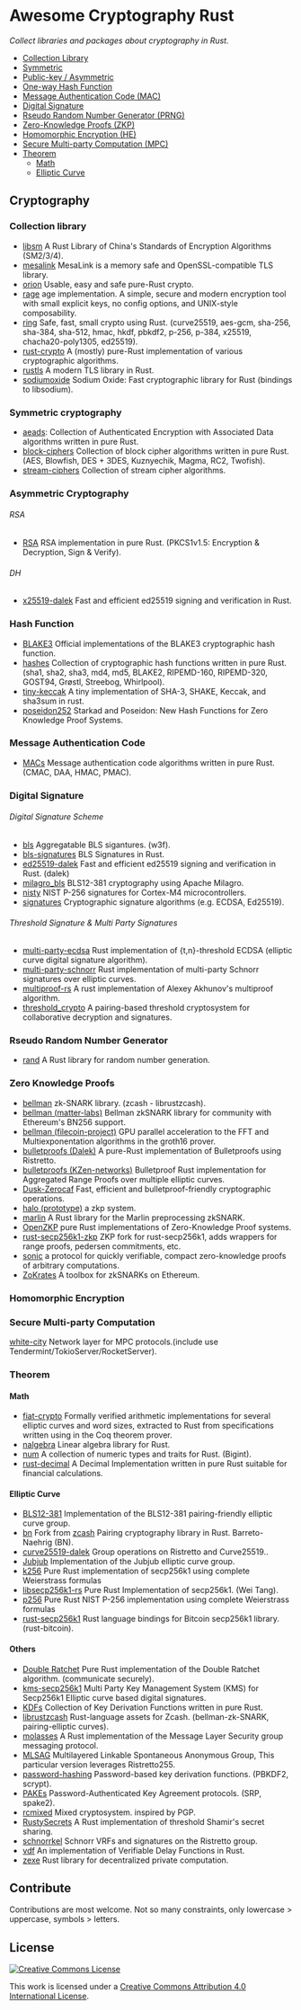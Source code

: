 # Awesome Cryptography Rust
*Collect libraries and packages about cryptography in Rust.*

- [Collection Library](#collection-library)
- [Symmetric](#symmetric-cryptography)
- [Public-key / Asymmetric](#asymmetric-cryptography)
- [One-way Hash Function](#hash-function)
- [Message Authentication Code (MAC)](#message-authentication-code)
- [Digital Signature](#digital-signature)
- [Rseudo Random Number Generator (PRNG)](#rseudo-random-number-generator)
- [Zero-Knowledge Proofs (ZKP)](#zero-Knowledge-proofs)
- [Homomorphic Encryption (HE)](#Homomorphic-encryption)
- [Secure Multi-party Computation (MPC)](#secure-multi-party-computation)
- [Theorem](#theorem)
  - [Math](#math)
  - [Elliptic Curve](#elliptic-curve)

## Cryptography
### Collection library
- [libsm](https://github.com/citahub/libsm) A Rust Library of China's Standards of Encryption Algorithms (SM2/3/4).
- [mesalink](https://github.com/mesalock-linux/mesalink) MesaLink is a memory safe and OpenSSL-compatible TLS library.
- [orion](https://github.com/brycx/orion) Usable, easy and safe pure-Rust crypto.
- [rage](https://github.com/str4d/rage) age implementation. A simple, secure and modern encryption tool with small explicit keys, no config options, and UNIX-style composability.
- [ring](https://github.com/briansmith/ring) Safe, fast, small crypto using Rust. (curve25519, aes-gcm, sha-256, sha-384, sha-512, hmac, hkdf, pbkdf2, p-256, p-384, x25519, chacha20-poly1305, ed25519).
- [rust-crypto](https://github.com/DaGenix/rust-crypto) A (mostly) pure-Rust implementation of various cryptographic algorithms.
- [rustls](https://github.com/ctz/rustls) A modern TLS library in Rust.
- [sodiumoxide](https://github.com/sodiumoxide/sodiumoxide) Sodium Oxide: Fast cryptographic library for Rust (bindings to libsodium).

### Symmetric cryptography
- [aeads](https://github.com/RustCrypto/AEADs): Collection of Authenticated Encryption with Associated Data algorithms written in pure Rust.
- [block-ciphers](https://github.com/RustCrypto/block-ciphers) Collection of block cipher algorithms written in pure Rust. (AES, Blowfish, DES + 3DES, Kuznyechik, Magma, RC2, Twofish).
- [stream-ciphers](https://github.com/RustCrypto/stream-ciphers) Collection of stream cipher algorithms.

### Asymmetric Cryptography
###### RSA
- [RSA](https://github.com/RustCrypto/RSA) RSA implementation in pure Rust. (PKCS1v1.5: Encryption & Decryption, Sign & Verify).

###### DH
- [x25519-dalek](https://github.com/dalek-cryptography/x25519-dalek) Fast and efficient ed25519 signing and verification in Rust.

### Hash Function
- [BLAKE3](https://github.com/BLAKE3-team/BLAKE3) Official implementations of the BLAKE3 cryptographic hash function.
- [hashes](https://github.com/RustCrypto/hashes) Collection of cryptographic hash functions written in pure Rust. (sha1, sha2, sha3, md4, md5, BLAKE2, RIPEMD-160, RIPEMD-320, GOST94, Grøstl, Streebog, Whirlpool).
- [tiny-keccak](https://github.com/debris/tiny-keccak) A tiny implementation of SHA-3, SHAKE, Keccak, and sha3sum in rust.
- [poseidon252](https://github.com/dusk-network/poseidon252) Starkad and Poseidon: New Hash Functions for Zero Knowledge Proof Systems.

### Message Authentication Code
- [MACs](https://github.com/RustCrypto/MACs) Message authentication code algorithms written in pure Rust. (CMAC, DAA, HMAC, PMAC).

### Digital Signature
###### Digital Signature Scheme
- [bls](https://github.com/w3f/bls) Aggregatable BLS sigantures. (w3f).
- [bls-signatures](https://github.com/filecoin-project/bls-signatures) BLS Signatures in Rust.
- [ed25519-dalek](https://github.com/dalek-cryptography/ed25519-dalek) Fast and efficient ed25519 signing and verification in Rust. (dalek)
- [milagro_bls](https://github.com/sigp/milagro_bls) BLS12-381 cryptography using Apache Milagro.
- [nisty](https://github.com/nickray/nisty) NIST P-256 signatures for Cortex-M4 microcontrollers.
- [signatures](https://github.com/RustCrypto/signatures) Cryptographic signature algorithms (e.g. ECDSA, Ed25519).

###### Threshold Signature & Multi Party Signatures
- [multi-party-ecdsa](https://github.com/KZen-networks/multi-party-ecdsa) Rust implementation of {t,n}-threshold ECDSA (elliptic curve digital signature algorithm).
- [multi-party-schnorr](https://github.com/KZen-networks/multi-party-schnorr) Rust implementation of multi-party Schnorr signatures over elliptic curves.
- [multiproof-rs](https://github.com/gballet/multiproof-rs) A rust implementation of Alexey Akhunov's multiproof algorithm.
- [threshold_crypto](https://github.com/poanetwork/threshold_crypto) A pairing-based threshold cryptosystem for collaborative decryption and signatures.

### Rseudo Random Number Generator
- [rand](https://github.com/rust-random/rand) A Rust library for random number generation.

### Zero Knowledge Proofs
- [bellman](https://github.com/zkcrypto/bellman) zk-SNARK library. (zcash - librustzcash).
- [bellman (matter-labs)](https://github.com/matter-labs/bellman) Bellman zkSNARK library for community with Ethereum's BN256 support.
- [bellman (filecoin-project)](https://github.com/filecoin-project/bellman) GPU parallel acceleration to the FFT and Multiexponentation algorithms in the groth16 prover.
- [bulletproofs (Dalek)](https://github.com/dalek-cryptography/bulletproofs) A pure-Rust implementation of Bulletproofs using Ristretto.
- [bulletproofs (KZen-networks)](https://github.com/KZen-networks/bulletproofs) Bulletproof Rust implementation for Aggregated Range Proofs over multiple elliptic curves.
- [Dusk-Zerocaf](https://github.com/dusk-network/dusk-zerocaf) Fast, efficient and bulletproof-friendly cryptographic operations.
- [halo (prototype)](https://github.com/ebfull/halo) a zkp system.
- [marlin](https://github.com/scipr-lab/marlin) A Rust library for the Marlin preprocessing zkSNARK.
- [OpenZKP](https://github.com/0xProject/OpenZKP) pure Rust implementations of Zero-Knowledge Proof systems.
- [rust-secp256k1-zkp](https://github.com/mimblewimble/rust-secp256k1-zkp)  ZKP fork for rust-secp256k1, adds wrappers for range proofs, pedersen commitments, etc.
- [sonic](https://github.com/ebfull/sonic) a protocol for quickly verifiable, compact zero-knowledge proofs of arbitrary computations.
- [ZoKrates](https://github.com/Zokrates/ZoKrates) A toolbox for zkSNARKs on Ethereum.

### Homomorphic Encryption

### Secure Multi-party Computation
[white-city](https://github.com/KZen-networks/white-city) Network layer for MPC protocols.(include use Tendermint/TokioServer/RocketServer).

### Theorem
#### Math
- [fiat-crypto](https://github.com/mit-plv/fiat-crypto) Formally verified arithmetic implementations for several elliptic curves and word sizes, extracted to Rust from specifications written using in the Coq theorem prover.
- [nalgebra](https://github.com/rustsim/nalgebra) Linear algebra library for Rust.
- [num](https://github.com/rust-num/num) A collection of numeric types and traits for Rust. (Bigint).
- [rust-decimal](https://github.com/paupino/rust-decimal) A Decimal Implementation written in pure Rust suitable for financial calculations.

#### Elliptic Curve
- [BLS12-381](https://github.com/zkcrypto/bls12_381) Implementation of the BLS12-381 pairing-friendly elliptic curve group.
- [bn](https://github.com/paritytech/bn) Fork from [zcash](https://github.com/zcash-hackworks/bn) Pairing cryptography library in Rust. Barreto-Naehrig (BN).
- [curve25519-dalek](https://github.com/dalek-cryptography/curve25519-dalek) Group operations on Ristretto and Curve25519..
- [Jubjub](https://github.com/zkcrypto/jubjub) Implementation of the Jubjub elliptic curve group.
- [k256](https://github.com/RustCrypto/elliptic-curves/tree/master/k256) Pure Rust implementation of secp256k1 using complete Weierstrass formulas
- [libsecp256k1-rs](https://github.com/sorpaas/libsecp256k1-rs) Pure Rust Implementation of secp256k1. (Wei Tang).
- [p256](https://github.com/RustCrypto/elliptic-curves/tree/master/p256) Pure Rust NIST P-256 implementation using complete Weierstrass formulas
- [rust-secp256k1](https://github.com/rust-bitcoin/rust-secp256k1) Rust language bindings for Bitcoin secp256k1 library. (rust-bitcoin).

#### Others
- [Double Ratchet](https://github.com/sebastianv89/double-ratchet) Pure Rust implementation of the Double Ratchet algorithm. (communicate securely).
- [kms-secp256k1](https://github.com/KZen-networks/kms-secp256k1) Multi Party Key Management System (KMS) for Secp256k1 Elliptic curve based digital signatures.
- [KDFs](https://github.com/RustCrypto/KDFs) Collection of Key Derivation Functions written in pure Rust.
- [librustzcash](https://github.com/zcash/librustzcash) Rust-language assets for Zcash. (bellman-zk-SNARK, pairing-elliptic curves).
- [molasses](https://github.com/trailofbits/molasses) A Rust implementation of the Message Layer Security group messaging protocol.
- [MLSAG](https://github.com/crypto-rs-go/MLSAG) Multilayered Linkable Spontaneous Anonymous Group, This particular version leverages Ristretto255.
- [password-hashing](https://github.com/RustCrypto/password-hashing) Password-based key derivation functions. (PBKDF2, scrypt).
- [PAKEs](https://github.com/RustCrypto/PAKEs) Password-Authenticated Key Agreement protocols. (SRP, spake2).
- [rcmixed](https://github.com/rust-cc/rcmixed) Mixed cryptosystem. inspired by PGP.
- [RustySecrets](https://github.com/SpinResearch/RustySecrets) A Rust implementation of threshold Shamir's secret sharing.
- [schnorrkel](https://github.com/w3f/schnorrkel) Schnorr VRFs and signatures on the Ristretto group.
- [vdf](https://github.com/poanetwork/vdf) An implementation of Verifiable Delay Functions in Rust.
- [zexe](https://github.com/scipr-lab/zexe) Rust library for decentralized private computation.

## Contribute
Contributions are most welcome.
Not so many constraints, only lowercase > uppercase, symbols > letters.

## License
[![Creative Commons License](http://i.creativecommons.org/l/by/4.0/88x31.png)](http://creativecommons.org/licenses/by/4.0/)

This work is licensed under a [Creative Commons Attribution 4.0 International License](http://creativecommons.org/licenses/by/4.0/).
